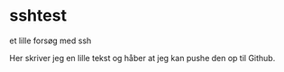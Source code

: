 # sshtest

et lille forsøg med ssh

Her skriver jeg en lille tekst og håber at jeg kan pushe den op til Github.


